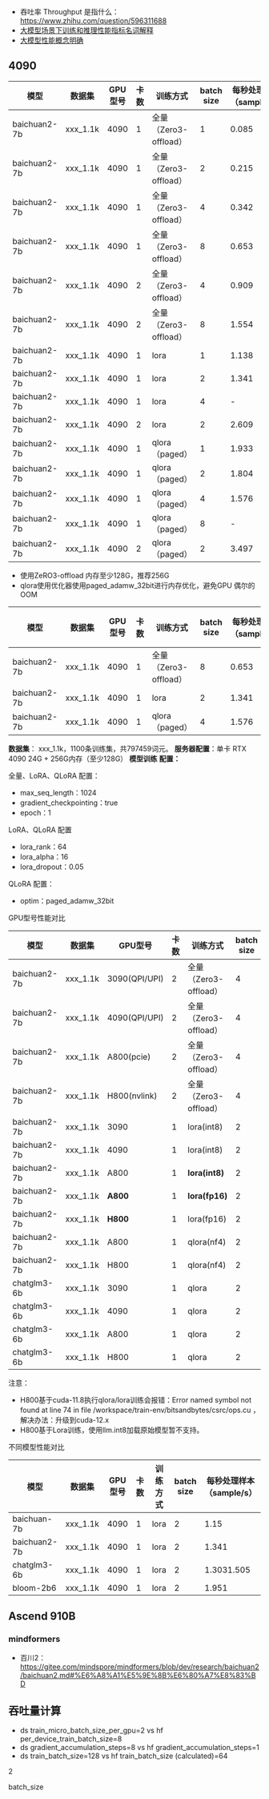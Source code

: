 

- 吞吐率 Throughput 是指什么：https://www.zhihu.com/question/596311688
- [大模型场景下训练和推理性能指标名词解释](https://bbs.huaweicloud.com/blogs/416186)
- [大模型性能概念明确](https://www.hiascend.com/document/detail/zh/Pytorch/60RC1/ptmoddevg/trainingmigrguide/performance_tuning_0004.html)

## 4090 


|模型           | 数据集      | GPU型号 | 卡数 | 训练方式              | batch size | 每秒处理样本（sample/s） | 训练时长    | 显存占用(MB)             |
| ------------ | -------- | ----- | -- | ----------------- | ---------- | ---------------- | ------- | -------------------- |
| baichuan2-7b | xxx_1.1k | 4090  | 1  | 全量（Zero3-offload） | 1          | 0.085            | 3:35:20 | 15075.9375           |
| baichuan2-7b | xxx_1.1k | 4090  | 1  | 全量（Zero3-offload） | 2          | 0.215            | 1:25:26 | 15961.9375           |
| baichuan2-7b | xxx_1.1k | 4090  | 1  | 全量（Zero3-offload） | 4          | 0.342            | 53:36   | 16925.9375           |
| baichuan2-7b | xxx_1.1k | 4090  | 1  | 全量（Zero3-offload） | 8          | 0.653            | 28:04   | 21845.9375           |
| baichuan2-7b | xxx_1.1k | 4090  | 2  | 全量（Zero3-offload） | 4          | 0.909            | 20:10   | 19869.937519871.9375 |
| baichuan2-7b | xxx_1.1k | 4090  | 2  | 全量（Zero3-offload） | 8          | 1.554            | 11:47   | 23397.937524469.9375 |
| baichuan2-7b | xxx_1.1k | 4090  | 1  | lora              | 1          | 1.138            | 16:06   | 21399.9375           |
| baichuan2-7b | xxx_1.1k | 4090  | 1  | lora              | 2          | 1.341            | 13:40   | 22411.9375           |
| baichuan2-7b | xxx_1.1k | 4090  | 1  | lora              | 4          | -               | -      | OOM                  |
| baichuan2-7b | xxx_1.1k | 4090  | 2  | lora              | 2          | 2.609            | 07:01   | 24331.937524187.9375 |
| baichuan2-7b | xxx_1.1k | 4090  | 1  | qlora（paged）      | 1          | 1.933            | 09:29   | 16363.9375           |
| baichuan2-7b | xxx_1.1k | 4090  | 1  | qlora（paged）      | 2          | 1.804            | 10:09   | 18327.9375           |
| baichuan2-7b | xxx_1.1k | 4090  | 1  | qlora（paged）      | 4          | 1.576            | 11:37   | 24119.9375           |
| baichuan2-7b | xxx_1.1k | 4090  | 1  | qlora（paged）      | 8          | -               | -      | OOM                  |
| baichuan2-7b | xxx_1.1k | 4090  | 2  | qlora（paged）      | 2          | 3.497            | 05:14   | 19035.937519069.9375|

-   使用ZeRO3-offload 内存至少128G，推荐256G
-   qlora使用优化器使用paged_adamw_32bit进行内存优化，避免GPU 偶尔的OOM




| 模型           | 数据集      | GPU型号 | 卡数 | 训练方式              | batch size | 每秒处理样本（sample/s） | 每秒处理词元数（token/s） | 训练时长  | 显存占用(MB)   |
| ------------ | -------- | ----- | -- | ----------------- | ---------- | ---------------- | ---------------- | ----- | ---------- |
| baichuan2-7b | xxx_1.1k | 4090  | 1  | 全量（Zero3-offload） | 8          | 0.653            | 474.11           | 28:04 | 21845.9375 |
| baichuan2-7b | xxx_1.1k | 4090  | 1  | lora              | 2          | 1.341            | 991.86           | 13:40 | 22411.9375 |
| baichuan2-7b | xxx_1.1k | 4090  | 1  | qlora（paged）      | 4          | 1.576            | 1169.29          | 11:37 | 24119.9375 |




**数据集**： xxx_1.1k，1100条训练集，共797459词元。
**服务器配置**：单卡 RTX 4090 24G + 256G内存（至少128G）
**模型训练** **配置：**

全量、LoRA、QLoRA 配置：

-   max_seq_length：1024
-   gradient_checkpointing：true
-   epoch：1

LoRA、QLoRA 配置

-   lora_rank：64
-   lora_alpha：16
-   lora_dropout：0.05

QLoRA 配置：

-   optim：paged_adamw_32bit





GPU型号性能对比

| 模型           | 数据集      | GPU型号         | 卡数 | 训练方式              | batch size | 每秒处理样本（sample/s） | 训练时长  | 显存占用(MB)             |
| ------------ | -------- | ------------- | -- | ----------------- | ---------- | ---------------- | ----- | -------------------- |
| baichuan2-7b | xxx_1.1k | 3090(QPI/UPI) | 2  | 全量（Zero3-offload） | 4          | 0.722            | 25:22 | 2189821892           |
| baichuan2-7b | xxx_1.1k | 4090(QPI/UPI) | 2  | 全量（Zero3-offload） | 4          | 0.909            | 20:10 | 19869.937519871.9375 |
| baichuan2-7b | xxx_1.1k | A800(pcie)    | 2  | 全量（Zero3-offload） | 4          | 1.136            | 16:08 | 1955620092           |
| baichuan2-7b | xxx_1.1k | H800(nvlink)  | 2  | 全量（Zero3-offload） | 4          | 2.51             | 07:18 | 1986919859           |
| baichuan2-7b | xxx_1.1k | 3090          | 1  | lora(int8)        | 2          | 0.77             | 23:47 | 20822MiB             |
| baichuan2-7b | xxx_1.1k | 4090          | 1  | lora(int8)        | 2          | 1.341            | 13:40 | 22411.9375           |
| baichuan2-7b | xxx_1.1k | A800          | 1  | **lora(int8)**    | 2          | 0.857            | 21:23 | 22670MiB             |
| baichuan2-7b | xxx_1.1k | **A800**      | 1  | **lora(fp16)**    | 2          | 2.203            | 08:19 | 50206MiB             |
| baichuan2-7b | xxx_1.1k | **H800**      | 1  | lora(fp16)        | 2          | 4.468            | 04:06 | 55328MiB             |
| baichuan2-7b | xxx_1.1k | A800          | 1  | qlora(nf4)        | 2          | 2.018            | 09:05 | 16978MiB             |
| baichuan2-7b | xxx_1.1k | H800          | 1  | qlora(nf4)        | 2          | 3.465            | 05:17 | 18173MiB             |
| chatglm3-6b  | xxx_1.1k | 3090          | 1  | qlora             | 2          | 0.984            | 18.37 | 11300                |
| chatglm3-6b  | xxx_1.1k | 4090          | 1  | qlora             | 2          | 1.727            | 10:36 | 11722                |
| chatglm3-6b  | xxx_1.1k | A800          | 1  | qlora             | 2          | 1.866            | 09:49 | 12230                |
| chatglm3-6b  | xxx_1.1k | H800          | 1  | qlora             | 2          | 2.768            | 06:37 | 12056                |


注意：
- H800基于cuda-11.8执行qlora/lora训练会报错：Error named symbol not found at line 74 in file /workspace/train-env/bitsandbytes/csrc/ops.cu ，解决办法：升级到cuda-12.x
- H800基于Lora训练，使用llm.int8加载原始模型暂不支持。


不同模型性能对比

| 模型           | 数据集      | GPU型号 | 卡数 | 训练方式 | batch size | 每秒处理样本（sample/s） | 训练时长       | 显存占用(MB)           |
| ------------ | -------- | ----- | -- | ---- | ---------- | ---------------- | ---------- | ------------------ |
| baichuan-7b  | xxx_1.1k | 4090  | 1  | lora | 2          | 1.15             | 15:56      | 18279.9375         |
| baichuan2-7b | xxx_1.1k | 4090  | 1  | lora | 2          | 1.341            | 13:40      | 22411.9375         |
| chatglm3-6b  | xxx_1.1k | 4090  | 1  | lora | 2          | 1.3031.505       | 14:0412:10 | 17025.937516636MiB |
| bloom-2b6    | xxx_1.1k | 4090  | 1  | lora | 2          | 1.951            | 09:23      | 8719.9375          |


## Ascend 910B

### mindformers

- 百川2：https://gitee.com/mindspore/mindformers/blob/dev/research/baichuan2/baichuan2.md#%E6%A8%A1%E5%9E%8B%E6%80%A7%E8%83%BD






## 吞吐量计算

- ds train_micro_batch_size_per_gpu=2 vs hf per_device_train_batch_size=8
- ds gradient_accumulation_steps=8 vs hf gradient_accumulation_steps=1
- ds train_batch_size=128 vs hf train_batch_size (calculated)=64



2



batch_size




